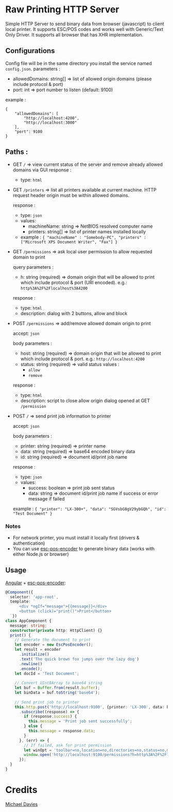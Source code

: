 # Raw Printing HTTP Server
 Simple HTTP Server to send binary data from browser (javascript) to client local printer. It supports ESC/POS codes and works well with Generic/Text Only Driver. It supports all browser that has XHR implementation.
## Configurations
Config file will be in the same directory you install the service named `config.json`.
parameters :
* allowedDomains: string[] => list of allowed origin domains (please include protocol & port)
* port: int => port number to listen (default: 9100)

example :
```
{
    "allowedDomains": [
        "http://localhost:4200",
        "http://localhost:3000"
    ],
    "port": 9100
}
```
## Paths :
* GET `/` => view current status of the server and remove already allowed domains via GUI
response :
    * type: `html`

* GET `/printers` => list all printers available at current machine. HTTP request header origin must be within allowed domains.

   response :
    * type: `json`
    * values:
       * machineName: string => NetBIOS resolved computer name
       * printers: string[] => list of printer names installed locally
    * example :
`{ "machineName" : "Somebody-PC", "printers" : ["Microsoft XPS Document Writer", "Fax"] }`

* GET `/permissions` => ask local user permission to allow requested domain to print

   query parameters :
   * h: string (required) => domain origin that will be allowed to print which include protocol & port (URI encoded). e.g.: `http%3A%2F%2Flocalhost%3A4200`

   response :
   * type: `html`
   * description: dialog with 2 buttons, allow and block

* POST `/permissions` => add/remove allowed domain origin to print

   accept: `json`

   body parameters :
   * host: string (required) => domain origin that will be allowed to print which include protocol & port. e.g.: `http://localhost:4200`
   * status: string (required) => valid status values :
      * `allow`
      * `remove`

   response :
   * type: `html`
   * description: script to close allow origin dialog opened at GET `/permission`

* POST `/` => send print job information to printer

   accept: `json`

   body parameters :
   * printer: string (required) => printer name
   * data: string (required) => base64 encoded binary data
   * id: string (required) => document id/print job name

   response :
   * type: `json`
   * values:
      * success: boolean => print job sent status
      * data: string => document id/print job name if success or error message if failed

   example :
`{ "printer": "LX-300+", "data": "SGVsbG8gV29ybGQh", "id": "Test Document" }`

### Notes
* For network printer, you must install it locally first (drivers & authentication)
* You can use [esc-pos-encoder](https://github.com/NielsLeenheer/EscPosEncoder) to generate binary data (works with either Node.js or browser)

## Usage
[Angular](https://github.com/angular/angular) + [esc-pos-encoder](https://github.com/NielsLeenheer/EscPosEncoder):
```typescript
@Component({
  selector: 'app-root',
  template: `
      <div *ngIf="message">{{message}}</div>
      <button (click)="print()">Print</button>
  `})
class AppComponent {
  message: string;
  constructor(private http: HttpClient) {}
  print() {
    // Generate the document to print
    let encoder = new EscPosEncoder();
    let result = encoder
      .initialize()
      .text('The quick brown fox jumps over the lazy dog')
      .newline()
      .encode();
    let docId = 'Test Document';
    
    // Convert UInt8Array to base64 string
    let buf = Buffer.from(result.buffer);
    let binData = buf.toString('base64');
    
    // Send print job to printer
    this.http.post('http://localhost:9100', {printer: 'LX-300', data: binData, id: docId})
      .subscribe((response) => {
        if (response.success) {
          this.message = 'Print job sent successfully';
        } else {
          this.message = response.data;
        }
      }, (err) => {
        // If failed, ask for print permission
        let winOpt = 'toolbar=no,location=no,directories=no,status=no,menubar=no,scrollbars=yes,resizable=yes,width=400,height=300,top=0,left=0';
        window.open('http://localhost:9100/permissions?h=http%3A%2F%2Flocalhost%3A4200', 'Ask Permission', winOpt);
      });
  }
}
```

# Credits
[Michael Davies](https://www.codeproject.com/Tips/704989/Print-Direct-To-Windows-Printer-EPOS-Receipt)